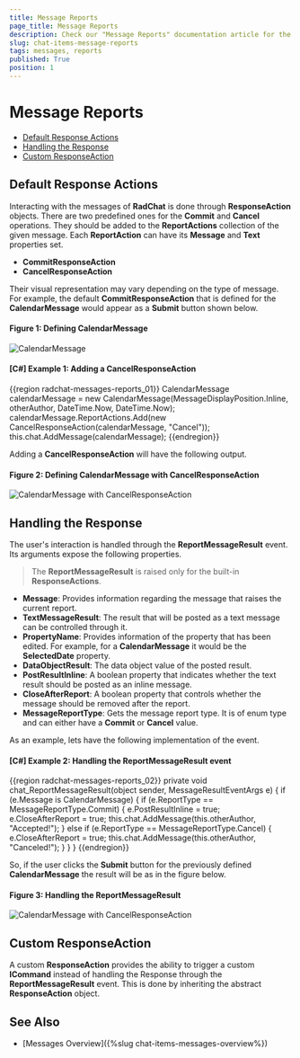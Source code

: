 ```yaml
---
title: Message Reports
page_title: Message Reports
description: Check our "Message Reports" documentation article for the RadChat WPF control.
slug: chat-items-message-reports
tags: messages, reports
published: True
position: 1
---
```


# Message Reports

* [Default Response Actions](#default-response-actions)
* [Handling the Response](#handling-the-response)
* [Custom ResponseAction](#custom-response-action)

## Default Response Actions

Interacting with the messages of __RadChat__ is done through __ResponseAction__ objects. There are two predefined ones for the __Commit__ and __Cancel__ operations. They should be added to the __ReportActions__ collection of the given message. Each __ReportAction__ can have its __Message__ and __Text__ properties set.

* __CommitResponseAction__
* __CancelResponseAction__

Their visual representation may vary depending on the type of message. For example, the default __CommitResponseAction__ that is defined for the __CalendarMessage__ would appear as a __Submit__ button shown below.

#### __Figure 1: Defining CalendarMessage__
![CalendarMessage](images/RadChat_Messages_Reports_01.png)


#### __[C#] Example 1: Adding a CancelResponseAction__
{{region radchat-messages-reports_01}}
            CalendarMessage calendarMessage = new CalendarMessage(MessageDisplayPosition.Inline, otherAuthor, DateTime.Now, DateTime.Now);
            calendarMessage.ReportActions.Add(new CancelResponseAction(calendarMessage, "Cancel"));
            this.chat.AddMessage(calendarMessage);
{{endregion}}

Adding a __CancelResponseAction__ will have the following output.

#### __Figure 2: Defining CalendarMessage with CancelResponseAction__
![CalendarMessage with CancelResponseAction](images/RadChat_Messages_Reports_02.png)

## Handling the Response

The user's interaction is handled through the __ReportMessageResult__ event. Its arguments expose the following properties. 

> The __ReportMessageResult__ is raised only for the built-in __ResponseActions__.

* __Message__: Provides information regarding the message that raises the current report.
* __TextMessageResult__: The result that will be posted as a text message can be controlled through it.
* __PropertyName__: Provides information of the property that has been edited. For example, for a __CalendarMessage__ it would be the __SelectedDate__ property.
* __DataObjectResult__: The data object value of the posted result.
* __PostResultInline__: A boolean property that indicates whether the text result should be posted as an inline message.
* __CloseAfterReport__: A boolean property that controls whether the message should be removed after the report.
* __MessageReportType__: Gets the message report type. It is of enum type and can either have a __Commit__ or __Cancel__ value.

As an example, lets have the following implementation of the event.
#### __[C#] Example 2: Handling the ReportMessageResult event__
{{region radchat-messages-reports_02}}
	private void chat_ReportMessageResult(object sender, MessageResultEventArgs e)
        {
            if (e.Message is CalendarMessage)
            {
                if (e.ReportType == MessageReportType.Commit)
                {
                    e.PostResultInline = true;
                    e.CloseAfterReport = true;
                    this.chat.AddMessage(this.otherAuthor, "Accepted!");
                }
                else if (e.ReportType == MessageReportType.Cancel)
                {
                    e.CloseAfterReport = true;
                    this.chat.AddMessage(this.otherAuthor, "Canceled!");
                }
            }
        }
{{endregion}}

So, if the user clicks the __Submit__ button for the previously defined __CalendarMessage__ the result will be as in the figure below.

#### __Figure 3: Handling the ReportMessageResult__
![CalendarMessage with CancelResponseAction](images/RadChat_Messages_Reports_03.png)

## Custom ResponseAction

A custom __ResponseAction__ provides the ability to trigger a custom __ICommand__ instead of handling the Response through the __ReportMessageResult__ event. This is done by inheriting the abstract __ResponseAction__ object.

## See Also

* [Messages Overview]({%slug chat-items-messages-overview%})